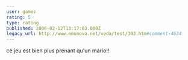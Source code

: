 ```yaml
---
user: gamez
rating: 5
type: rating
published: 2006-02-12T13:17:03.000Z
legacy_url: http://www.emunova.net/veda/test/303.htm#comment-4634
---
```

ce jeu est bien plus prenant qu'un mario!!